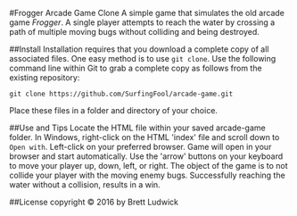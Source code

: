 #Frogger Arcade Game Clone
A simple game that simulates the old arcade game _Frogger_. A single player attempts to reach the water by crossing a path of 
multiple moving bugs without colliding and being destroyed.

##Install
Installation requires that you download a complete copy of all associated files.  One easy method is to use ```git clone```.  Use the following command line within Git to grab a complete copy as follows from the existing repository:

```git clone https://github.com/SurfingFool/arcade-game.git```

Place these files in a folder and directory of your choice.

##Use and Tips
Locate the HTML file within your saved arcade-game folder. In Windows, right-click on the HTML 'index' file and scroll down to ```Open with```.  Left-click on your preferred browser.  Game will open in your browser and start automatically.  Use the 'arrow' buttons on your
keyboard to move your player up, down, left, or right.  The object of the game is to not collide your player with the moving
enemy bugs.  Successfully reaching the water without a collision, results in a win.

##License
copyright &copy; 2016 by Brett Ludwick
